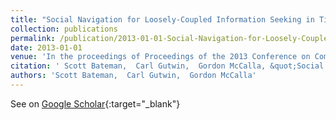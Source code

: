 ```yaml
---
title: "Social Navigation for Loosely-Coupled Information Seeking in Tightly-Knit Groups using WebWear"
collection: publications
permalink: /publication/2013-01-01-Social-Navigation-for-Loosely-Coupled-Information-Seeking-in-Tightly-Knit-Groups-using-WebWear
date: 2013-01-01
venue: 'In the proceedings of Proceedings of the 2013 Conference on Computer Supported Cooperative Work and Social Computing'
citation: ' Scott Bateman,  Carl Gutwin,  Gordon McCalla, &quot;Social Navigation for Loosely-Coupled Information Seeking in Tightly-Knit Groups using WebWear.&quot; In the proceedings of Proceedings of the 2013 Conference on Computer Supported Cooperative Work and Social Computing, 2013.'
authors: 'Scott Bateman,  Carl Gutwin,  Gordon McCalla'
---
```

See on [Google Scholar](https://scholar.google.com/scholar?q=Social+Navigation+for+Loosely+Coupled+Information+Seeking+in+Tightly+Knit+Groups+using+WebWear){:target="_blank"}